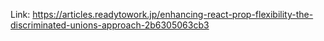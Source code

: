 Link: https://articles.readytowork.jp/enhancing-react-prop-flexibility-the-discriminated-unions-approach-2b6305063cb3

